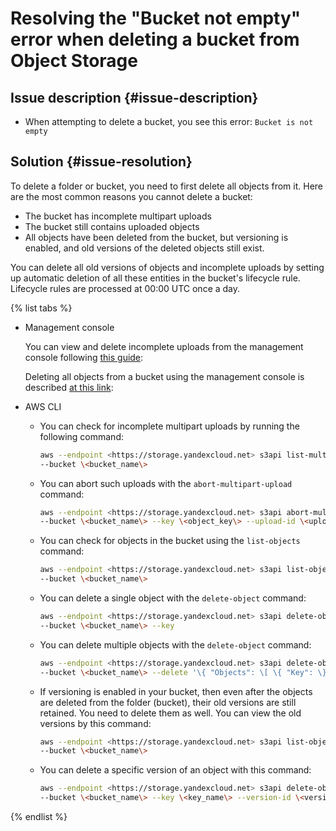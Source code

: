 # Resolving the "Bucket not empty" error when deleting a bucket from Object Storage



## Issue description {#issue-description}

* When attempting to delete a bucket, you see this error: `Bucket is not empty`

## Solution {#issue-resolution}

To delete a folder or bucket, you need to first delete all objects from it.
Here are the most common reasons you cannot delete a bucket:

* The bucket has incomplete multipart uploads
* The bucket still contains uploaded objects
* All objects have been deleted from the bucket, but versioning is enabled, and old versions of the deleted objects still exist.

You can delete all old versions of objects and incomplete uploads by setting up automatic deletion of all these entities in the bucket's lifecycle rule.
Lifecycle rules are processed at 00:00 UTC once a day.

{% list tabs %}

- Management console

   You can view and delete incomplete uploads from the management console following [this guide](../../../storage/operations/objects/deleting-multipart.md):

   Deleting all objects from a bucket using the management console is described [at this link](../../../storage/operations/objects/delete-all.md):

- AWS CLI

   * You can check for incomplete multipart uploads by running the following command:

      ```bash
      aws --endpoint <https://storage.yandexcloud.net> s3api list-multipart-uploads \
      --bucket \<bucket_name\>
      ```

   * You can abort such uploads with the `abort-multipart-upload` command:

      ```bash
      aws --endpoint <https://storage.yandexcloud.net> s3api abort-multipart-upload \
      --bucket \<bucket_name\> --key \<object_key\> --upload-id \<upload_id\>
      ```

   * You can check for objects in the bucket using the `list-objects` command:

      ```bash
      aws --endpoint <https://storage.yandexcloud.net> s3api list-objects \
      --bucket \<bucket_name\>
      ```

   * You can delete a single object with the `delete-object` command:

      ```bash
      aws --endpoint <https://storage.yandexcloud.net> s3api delete-object \
      --bucket \<bucket_name\> --key
      ```

   * You can delete multiple objects with the `delete-object` command:

      ```bash
      aws --endpoint <https://storage.yandexcloud.net> s3api delete-objects \
      --bucket \<bucket_name\> --delete '\{ "Objects": \[ \{ "Key": \}, \{ "Key": \}, ...\] \}'
      ```

   * If versioning is enabled in your bucket, then even after the objects are deleted from the folder (bucket), their old versions are still retained. You need to delete them as well. You can view the old versions by this command:

      ```bash
      aws --endpoint <https://storage.yandexcloud.net> s3api list-object-versions \
      --bucket \<bucket_name\>

      
   * You can delete a specific version of an object with this command:

      ```bash
      aws --endpoint <https://storage.yandexcloud.net> s3api delete-object \
      --bucket \<bucket_name\> --key \<key_name\> --version-id \<version_id\>
      ```

{% endlist %}
